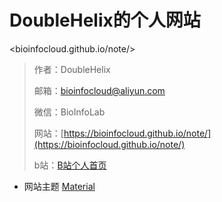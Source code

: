 # DoubleHelix的个人网站

<bioinfocloud.github.io/note/>
> 作者：DoubleHelix
>
> 邮箱：bioinfocloud@aliyun.com
>
> 微信：BioInfoLab
>
> 网站：[https://bioinfocloud.github.io/note/](https://bioinfocloud.github.io/note/)
>
> b站：[B站个人首页](https://space.bilibili.com/434318322?spm_id_from=333.1007.0.0)

- 网站主题 [Material](https://github.com/squidfunk/mkdocs-material)
